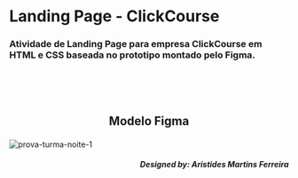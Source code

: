 # Landing Page - ClickCourse

### Atividade de Landing Page para empresa ClickCourse em HTML e CSS baseada no prototipo montado pelo Figma.
<br>
<br>
<br>

<h2><p align="center">Modelo Figma</p></h2>

![prova-turma-noite-1](https://user-images.githubusercontent.com/99447275/170548181-b3464b64-e49a-4d50-ac6e-869e48754dd0.png)
<h5><p align="right">Designed by: Aristides Martins Ferreira</p></h5>
<br>

